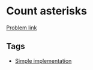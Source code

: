 # Count asterisks

[Problem link](https://leetcode.com/problems/count-asterisks)

## Tags

* [Simple implementation](/README.md#Simple_implementation)
